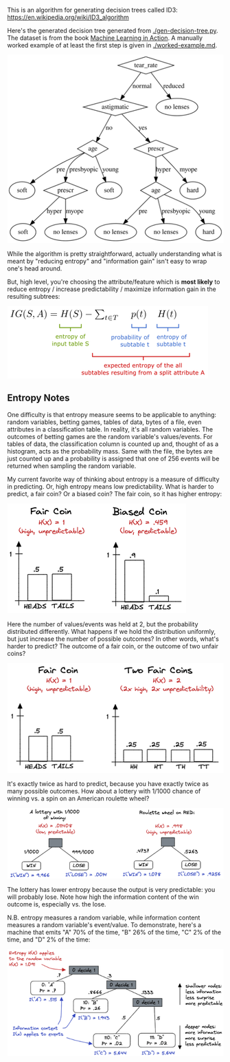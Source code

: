This is an algorithm for generating decision trees called ID3: https://en.wikipedia.org/wiki/ID3_algorithm

Here's the generated decision tree generated from [./gen-decision-tree.py](./gen-decision-tree.py). The dataset is from the book <u>Machine Learning in Action</u>. A manually worked example of at least the first step is given in [./worked-example.md](./worked-example.md).

![](./assets/decision-tree.svg)

While the algorithm is pretty straightforward, actually understanding what is meant by "reducing entropy" and "information gain" isn't easy to wrap one's head around.

But, high level, you're choosing the attribute/feature which is **most likely** to reduce entropy / increase predictability / maximize information gain in the resulting subtrees:

![](./assets/information-gain-formula.png)

## Entropy Notes

One difficulty is that entropy measure seems to be applicable to anything: random variables, betting games, tables of data, bytes of a file, even attributes in a classification table. In reality, it's all random variables. The outcomes of betting games are the random variable's values/events. For tables of data, the classification column is counted up and, thought of as a histogram, acts as the probability mass. Same with the file, the bytes are just counted up and a probability is assigned that one of 256 events will be returned when sampling the random variable.

My current favorite way of thinking about entropy is a measure of difficulty in predicting. Or, high entropy means low predictability. What is harder to predict, a fair coin? Or a biased coin? The fair coin, so it has higher entropy:

![image-20230506001144721](assets/image-20230506001144721.png)

Here the number of values/events was held at 2, but the probability distributed differently. What happens if we hold the distribution uniformly, but just increase the number of possible outcomes? In other words, what's harder to predict? The outcome of a fair coin, or the outcome of two unfair coins?

![image-20230506001333234](assets/image-20230506001333234.png)

It's exactly twice as hard to predict, because you have exactly twice as many possible outcomes. How about a lottery with 1/1000 chance of winning vs. a spin on an American roulette wheel?

![image-20230506001442445](assets/image-20230506001442445.png)

The lottery has lower entropy because the output is very predictable: you will probably lose. Note how high the information content of the win outcome is, especially vs. the lose.

N.B. entropy measures a random variable, while information content measures a random variable's event/value. To demonstrate, here's a machine that emits "A" 70% of the time, "B" 26% of the time, "C" 2% of the time, and "D" 2% of the time:

![image-20230506001701752](assets/image-20230506001701752.png)
